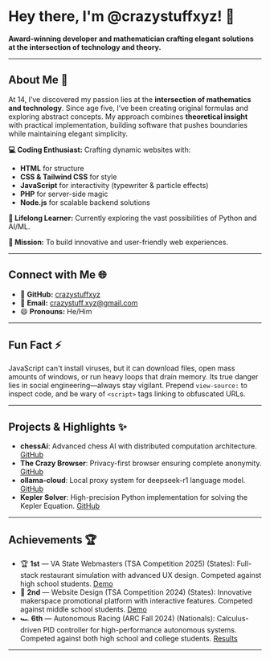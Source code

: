 # Hey there, I'm @crazystuffxyz! 👋

**Award-winning developer and mathematician crafting elegant solutions at the intersection of technology and theory.**

---

## About Me 🚀

At 14, I’ve discovered my passion lies at the **intersection of mathematics and technology**. Since age five, I’ve been creating original formulas and exploring abstract concepts. My approach combines **theoretical insight** with practical implementation, building software that pushes boundaries while maintaining elegant simplicity.

**💻 Coding Enthusiast:** Crafting dynamic websites with:

* **HTML** for structure
* **CSS & Tailwind CSS** for style
* **JavaScript** for interactivity (typewriter & particle effects)
* **PHP** for server-side magic
* **Node.js** for scalable backend solutions

**🌱 Lifelong Learner:** Currently exploring the vast possibilities of Python and AI/ML.

**🎯 Mission:** To build innovative and user-friendly web experiences.

---

## Connect with Me 🌐

* 🔗 **GitHub:** [crazystuffxyz](https://github.com/crazystuffxyz)
* 📧 **Email:** [crazystuff.xyz@gmail.com](mailto:crazystuff.xyz@gmail.com)
* 😄 **Pronouns:** He/Him

---

## Fun Fact ⚡

JavaScript can't install viruses, but it can download files, open mass amounts of windows, or run heavy loops that drain memory. Its true danger lies in social engineering—always stay vigilant. Prepend `view-source:` to inspect code, and be wary of `<script>` tags linking to obfuscated URLs.

---

## Projects & Highlights ✨

* **chessAi**: Advanced chess AI with distributed computation architecture. [GitHub](https://github.com/crazystuffxyz/chessAi)
* **The Crazy Browser**: Privacy-first browser ensuring complete anonymity. [GitHub](https://github.com/crazystuffxyz/thecrazybrowser)
* **ollama-cloud**: Local proxy system for deepseek-r1 language model. [GitHub](https://github.com/crazystuffxyz/ollama-cloud)
* **Kepler Solver**: High-precision Python implementation for solving the Kepler Equation. [GitHub](https://github.com/crazystuffxyz/keplerSolution)

---

## Achievements 🏆

* 🏆 **1st** — VA State Webmasters (TSA Competition 2025) (States): Full-stack restaurant simulation with advanced UX design. Competed against high school students. [Demo](https://green-bites-restaurant.onrender.com)
* 🏅 **2nd** — Website Design (TSA Competition 2024) (States): Innovative makerspace promotional platform with interactive features. Competed against middle school students. [Demo](https://pwngo.github.io)
* 🏎️ **6th** — Autonomous Racing (ARC Fall 2024) (Nationals): Calculus-driven PID controller for high-performance autonomous systems. Competed against both high school and college students. [Results](https://vivecenter.berkeley.edu/fall-2024-simulation-racing-series-results/)

---
